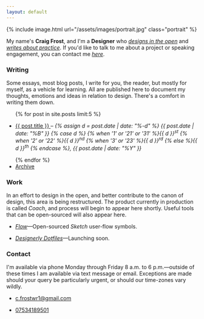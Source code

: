 ```yaml
---
layout: default
---
```

{% include image.html url="/assets/images/portrait.jpg" class="portrait" %}

My name's **Craig Frost**, and I'm a **Designer** who [*designs in the open*](/2014/10/24/designing-in-the-open/) and [*writes about practice*](/archive/). If you'd like to talk to me about a project or speaking engagement, you can contact me [*here*](mailto:c.frostwr1@gmail.com).

### Writing

Some essays, most blog posts, I write for you, the reader, but mostly for myself, as a vehicle for learning. All are published here to document my thoughts, emotions and ideas in relation to design. There's a comfort in writing them down.

<ul class="posts">  
	{% for post in site.posts limit:5 %}  
    <li>  
        <a class="post-title" href="{{ BASE_PATH }}{{ post.url }}">  
            <p>{{ post.title }}
        </a> – <em>{% assign d = post.date | date: "%-d"  %}
  {{ post.date | date: "%B" }}
  {% case d %}
  {% when '1' or '21' or '31' %}{{ d }}<sup>st</sup>
  {% when '2' or '22' %}{{ d }}<sup>nd</sup>
  {% when '3' or '23' %}{{ d }}<sup>rd</sup>
  {% else %}{{ d }}<sup>th</sup>
  {% endcase %},
  {{ post.date | date: "%Y" }}</em></p>
    </li>
	{% endfor %}  
    <li>
        <a href="/archive">Archive
        </a>
    </li>
</ul>

### Work

In an effort to design in the open, and better contribute to the canon of design, this area is being restructured. The product currently in production is called *Coach*, and process will begin to appear here shortly. Useful tools that can be open-sourced will also appear here.

<ul>
    <li><p><a href="http://craigfro.st/flow/"><em>Flow</em></a>—Open-sourced <em>Sketch</em> user-flow symbols.</p>
    </li>
    <li><p><a href="http://designerlydotfil.es"><em>Designerly Dotfiles</em></a>—Launching soon.</p>
    </li>
</ul>

### Contact

I'm available via phone Monday through Friday 8 a.m. to 6 p.m.—outside of these times I am available via text message or email. Exceptions are made should your query be particularly urgent, or should our time-zones vary wildly. 

<ul>
    <li><p><a href="mailto:c.frostwr1@gmail.com">c.frostwr1@gmail.com</a></p>
    </li>
    <li><p><a href="tel:07534189501">07534189501</a></p>
</ul>
